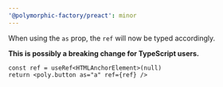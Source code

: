 ```yaml
---
'@polymorphic-factory/preact': minor
---
```


When using the `as` prop, the `ref` will now be typed accordingly.

**This is possibly a breaking change for TypeScript users.**

```tsx
const ref = useRef<HTMLAnchorElement>(null)
return <poly.button as="a" ref={ref} />
```
